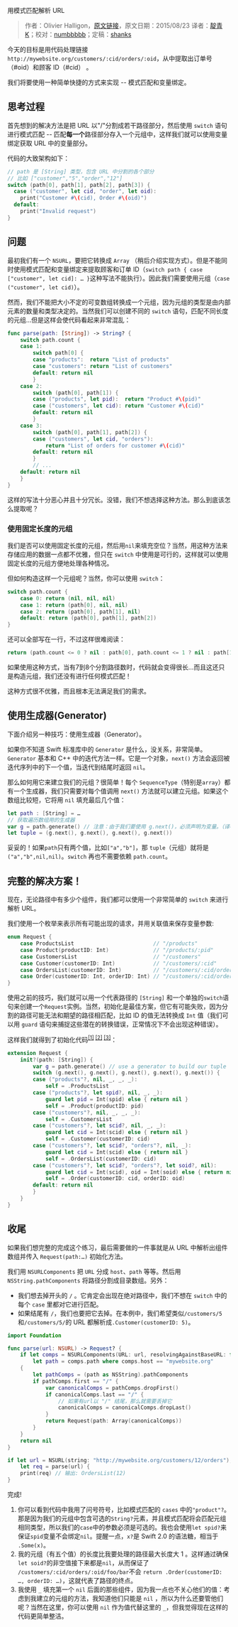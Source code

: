 用模式匹配解析 URL

> 作者：Olivier Halligon，[原文链接](http://alisoftware.github.io/swift/pattern-matching/2015/08/23/urls-and-pattern-matching/)，原文日期：2015/08/23
> 译者：[靛青K](http://www.dianqk.org/)；校对：[numbbbbb](https://github.com/numbbbbb)；定稿：[shanks](http://codebuild.me/)
  









今天的目标是用代码处理链接 `http://mywebsite.org/customers/:cid/orders/:oid`，从中提取出订单号（#oid）和顾客 ID（#cid） 。  

我们将要使用一种简单快捷的方式来实现 -- 模式匹配和变量绑定。 

   

## 思考过程

首先想到的解决方法是把 URL 以"/"分割成若干路径部分，然后使用 `switch` 语句进行模式匹配 -- 匹配**每一个**路径部分存入一个元组中，这样我们就可以使用变量绑定获取 URL 中的变量部分。   

代码的大致架构如下：    

```swift
// path 是 [String] 类型，包含 URL 中分割的各个部分
// 比如 ["customer","5","order","12"]
switch (path[0], path[1], path[2], path[3]) {
  case ("customer", let cid, "order", let oid):
    print("Customer #\(cid), Order #\(oid)")
  default:
    print("Invalid request")
}
```    

## 问题

最初我们有一个 `NSURL`，要把它转换成 `Array` （稍后介绍实现方式）。但是不能同时使用模式匹配和变量绑定来提取顾客和订单 ID（`switch path { case ["customer", let cid]: … }`这种写法不能执行）。因此我们需要使用元组（`case ("customer", let cid)`）。

然而，我们不能把大小不定的可变数组转换成一个元组，因为元组的类型是由内部元素的数量和类型决定的。当然我们可以创建不同的 `switch` 语句，匹配不同长度的元组…但是这样会使代码看起来非常混乱：   

```swift
func parse(path: [String]) -> String? {
    switch path.count {
    case 1:
        switch path[0] {
        case "products":  return "List of products"
        case "customers": return "List of customers"
        default: return nil
        }
    case 2:
        switch (path[0], path[1]) {
        case ("products", let pid):  return "Product #\(pid)"
        case ("customers", let cid): return "Customer #\(cid)"
        default: return nil
        }
    case 3:
        switch (path[0], path[1], path[2]) {
        case ("customers", let cid, "orders"):
            return "List of orders for customer #\(cid)"
        default: return nil
        }
        // ...
    default: return nil
    }
}
```    

这样的写法十分恶心并且十分冗长。没错，我们不想选择这种方法。那么到底该怎么提取呢？   

### 使用固定长度的元组   

我们是否可以使用固定长度的元组，然后用`nil`来填充空位？当然，用这种方法来存储应用的数据一点都不优雅，但只在 `switch` 中使用是可行的，这样就可以使用固定长度的元组方便地处理各种情况。   

但如何构造这样一个元组呢？当然，你可以使用 `switch`：    

```swift
switch path.count {
    case 0: return (nil, nil, nil)
    case 1: return (path[0], nil, nil)
    case 2: return (path[0], path[1], nil)
    default: return (path[0], path[1], path[2])
}
```   

还可以全部写在一行，不过这样很难阅读：   

```swift
return (path.count <= 0 ? nil : path[0], path.count <= 1 ? nil : path[1], path.count <= 2 ? nil : path[2], …)
```   

如果使用这种方式，当有7到8个分割路径数时，代码就会变得很长…而且这还只是构造元组，我们还没有进行任何模式匹配！   

这种方式很不优雅，而且根本无法满足我们的需求。   

## 使用生成器(Generator)  

下面介绍另一种技巧：使用生成器（Generator）。

如果你不知道 Swift 标准库中的 `Generator` 是什么，没关系，非常简单。`Generator` 基本和 C++ 中的迭代方法一样。它是一个对象，`next()` 方法会返回被迭代序列中的下一个值，当迭代到结尾时返回 `nil`。   

那么如何用它来建立我们的元组？很简单！每个 `SequenceType`（特别是`array`）都有一个生成器，我们只需要对每个值调用 `next()` 方法就可以建立元组。如果这个数组比较短，它将用 `nil` 填充最后几个值：    

```swift
let path : [String] = …
// 获取遍历数组用的生成器
var g = path.generate() // 注意：由于我们要使用 g.next()，必须声明为变量。（译者注：因为每次调用 g 都会绑定到下一个值）
let tuple = (g.next(), g.next(), g.next(), g.next())
```   

妥妥的！如果`path`只有两个值，比如`["a","b"]`，那 `tuple`（元组）就将是`("a","b",nil,nil)`。`switch` 再也不需要依赖 `path.count`。

## 完整的解决方案！   

现在，无论路径中有多少个组件，我们都可以使用一个非常简单的 `switch` 来进行解析 URL。

我们使用一个枚举来表示所有可能出现的请求，并用关联值来保存变量参数:    

```Swift
enum Request {
    case ProductsList                         // "/products"
    case Product(productID: Int)              // "/products/:pid"
    case CustomersList                        // "/customers"
    case Customer(customerID: Int)            // "/customers/:cid"
    case OrdersList(customerID: Int)          // "/customers/:cid/orders"
    case Order(customerID: Int, orderID: Int) // "/customers/:cid/orders/:oid"
}
```    

使用之前的技巧，我们就可以用一个代表路径的 `[String]` 和一个单独的`switch`语句来创建一个`Request`实例。当然，初始化是最佳方案，但它有可能失败，因为分割的路径可能无法和期望的路径相匹配，比如 ID 的值无法转换成 `Int` 值（我们可以用 `guard` 语句来捕捉这些潜在的转换错误，正常情况下不会出现这种错误）。    

这样我们就得到了初始化代码<sup>[[1]](#fn1) [[2]](#fn2) [[3]](#fn3)</sup>：    

```swift
extension Request {
    init?(path: [String]) {
        var g = path.generate() // use a generator to build our tuple
        switch (g.next(), g.next(), g.next(), g.next(), g.next()) {
        case ("products"?, nil, _, _, _):
            self = .ProductsList
        case ("products"?, let spid?, nil, _, _):
            guard let pid = Int(spid) else { return nil }
            self = .Product(productID: pid)
        case ("customers"?, nil, _, _, _):
            self = .CustomersList
        case ("customers"?, let scid?, nil, _, _):
            guard let cid = Int(scid) else { return nil }
            self = .Customer(customerID: cid)
        case ("customers"?, let scid?, "orders"?, nil, _):
            guard let cid = Int(scid) else { return nil }
            self = .OrdersList(customerID: cid)
        case ("customers"?, let scid?, "orders"?, let soid?, nil):
            guard let cid = Int(scid), oid = Int(soid) else { return nil }
            self = .Order(customerID: cid, orderID: oid)
        default: return nil
        }
    }
}
```     

## 收尾   

如果我们想完整的完成这个练习，最后需要做的一件事就是从 URL 
中解析出组件数组并传入 `Request(path:…)` 初始化方法。    

我们用 `NSURLComponents` 把 `URL` 分成 `host`、`path` 等等。然后用 `NSString.pathComponents` 将路径分割成目录数组。另外：   

* 我们想去掉开头的 `/` 。它肯定会出现在绝对路径中，我们不想在 `switch` 中的每个 `case` 里都对它进行匹配。
* 如果结尾有 `/`，我们也要把它去掉。在本例中，我们希望类似`/customers/5`和`/customers/5/`的 URL 都解析成`.Customer(customerID: 5)`。

```swift
import Foundation

func parse(url: NSURL) -> Request? {
    if let comps = NSURLComponents(URL: url, resolvingAgainstBaseURL: false),
        let path = comps.path where comps.host == "mywebsite.org"
    {
        let pathComps = (path as NSString).pathComponents
        if pathComps.first == "/" {
            var canonicalComps = pathComps.dropFirst()
            if canonicalComps.last == "/" {
                // 如果有url以 "/" 结尾，那么就需要丢掉它
                canonicalComps = canonicalComps.dropLast()
            }
            return Request(path: Array(canonicalComps))
        }
    }
    return nil
}

if let url = NSURL(string: "http://mywebsite.org/customers/12/orders"),
    let req = parse(url) {
    print(req) // 输出: OrdersList(12)
}
```    

完成!


<a name="fn1"></a>
1. 你可以看到代码中我用了问号符号，比如模式匹配的 `cases` 中的`"product"?`。那是因为我们的元组中包含可选的`String?`元素，并且模式匹配将会匹配元组相同类型，所以我们的`case`中的参数必须是可选的。我也会使用`let spid?`来保证`spid`变量不会绑定`nil`。提醒一点，`x?`是 Swift 2.0 的语法糖，相当于 `.Some(x)`。        
<a name="fn2"></a>
2. 我的元组（有五个值）的长度比我要处理的路径最大长度大 1 。这样通过确保`let soid?`的非空值接下来都是`nil`，从而保证了 `/customers/:cid/orders/:oid/foo/bar`不会 `return .Order(customerID: …, orderID: …)`，这就代表了路径的终点。         
<a name="fn3"></a>
3. 我使用 `_` 填充第一个 `nil` 后面的那些组件，因为我一点也不关心他们的值：考虑到我建立的元组的方法，我知道他们只能是 `nil` ，所以为什么还要管他们呢？当然在这里，你可以使用 `nil` 作为值代替这里的 `_`，但我觉得现在这样的代码更简单整洁。      